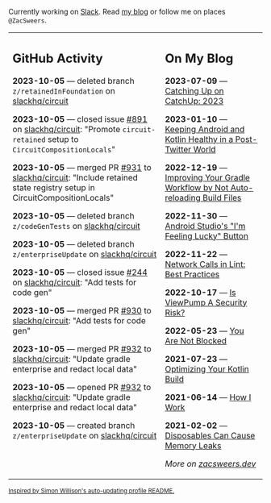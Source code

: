 Currently working on [Slack](https://slack.com/). Read [my blog](https://zacsweers.dev/) or follow me on places `@ZacSweers`.

<table><tr><td valign="top" width="60%">

## GitHub Activity
<!-- githubActivity starts -->
**2023-10-05** — deleted branch `z/retainedInFoundation` on [slackhq/circuit](https://github.com/slackhq/circuit)

**2023-10-05** — closed issue [#891](https://github.com/slackhq/circuit/issues/891) on [slackhq/circuit](https://github.com/slackhq/circuit): "Promote `circuit-retained` setup to `CircuitCompositionLocals`"

**2023-10-05** — merged PR [#931](https://github.com/slackhq/circuit/pull/931) to [slackhq/circuit](https://github.com/slackhq/circuit): "Include retained state registry setup in CircuitCompositionLocals"

**2023-10-05** — deleted branch `z/codeGenTests` on [slackhq/circuit](https://github.com/slackhq/circuit)

**2023-10-05** — deleted branch `z/enterpriseUpdate` on [slackhq/circuit](https://github.com/slackhq/circuit)

**2023-10-05** — closed issue [#244](https://github.com/slackhq/circuit/issues/244) on [slackhq/circuit](https://github.com/slackhq/circuit): "Add tests for code gen"

**2023-10-05** — merged PR [#930](https://github.com/slackhq/circuit/pull/930) to [slackhq/circuit](https://github.com/slackhq/circuit): "Add tests for code gen"

**2023-10-05** — merged PR [#932](https://github.com/slackhq/circuit/pull/932) to [slackhq/circuit](https://github.com/slackhq/circuit): "Update gradle enterprise and redact local data"

**2023-10-05** — opened PR [#932](https://github.com/slackhq/circuit/pull/932) to [slackhq/circuit](https://github.com/slackhq/circuit): "Update gradle enterprise and redact local data"

**2023-10-05** — created branch `z/enterpriseUpdate` on [slackhq/circuit](https://github.com/slackhq/circuit)
<!-- githubActivity ends -->
</td><td valign="top" width="40%">

## On My Blog
<!-- blog starts -->
**2023-07-09** — [Catching Up on CatchUp: 2023](https://www.zacsweers.dev/catching-up-on-catchup-2023/)

**2023-01-10** — [Keeping Android and Kotlin Healthy in a Post-Twitter World](https://www.zacsweers.dev/keeping-android-healthy/)

**2022-12-19** — [Improving Your Gradle Workflow by Not Auto-reloading Build Files](https://www.zacsweers.dev/improving-your-workflow-by-not-auto-reloading-build-files/)

**2022-11-30** — [Android Studio's "I'm Feeling Lucky" Button](https://www.zacsweers.dev/android-studios-im-feeling-lucky-button/)

**2022-11-22** — [Network Calls in Lint: Best Practices](https://www.zacsweers.dev/network-calls-in-lint-best-practices/)

**2022-10-17** — [Is ViewPump A Security Risk?](https://www.zacsweers.dev/is-viewpump-a-security-risk/)

**2022-05-23** — [You Are Not Blocked](https://www.zacsweers.dev/you-are-not-blocked/)

**2021-07-23** — [Optimizing Your Kotlin Build](https://www.zacsweers.dev/optimizing-your-kotlin-build/)

**2021-06-14** — [How I Work](https://www.zacsweers.dev/how-i-work/)

**2021-02-02** — [Disposables Can Cause Memory Leaks](https://www.zacsweers.dev/disposables-can-cause-memory-leaks/)
<!-- blog ends -->
_More on [zacsweers.dev](https://zacsweers.dev/)_
</td></tr></table>

<sub><a href="https://simonwillison.net/2020/Jul/10/self-updating-profile-readme/">Inspired by Simon Willison's auto-updating profile README.</a></sub>
